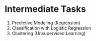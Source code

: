 # Intermediate Tasks

1. Predictive Modeling (Regression)
2. Classification with Logistic Regression
3. Clustering (Unsupervised Learning)
